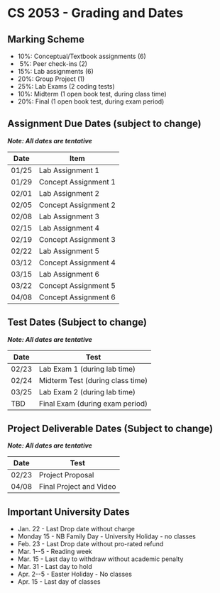 # CS 2053 - Grading and Dates

## Marking Scheme

 - 10%: Conceptual/Textbook assignments (6)
 - &nbsp;5%: Peer check-ins (2)
 - 15%: Lab assignments (6)
 - 20%: Group Project (1)
 - 25%: Lab Exams (2 coding tests)
 - 10%: Midterm (1 open book test, during class time)
 - 20%: Final (1 open book test, during exam period)

## Assignment Due Dates (subject to change)

***Note: All dates are tentative***

| Date | Item |
|------|-------|
| 01/25| Lab Assignment 1 |
| 01/29| Concept Assignment 1 |
| 02/01| Lab Assignment 2 |
| 02/05| Concept Assignment 2 |
| 02/08| Lab Assignment 3 |
| 02/15| Lab Assignment 4 |
| 02/19| Concept Assignment 3 |
| 02/22| Lab Assignment 5 |
| 03/12| Concept Assignment 4 |
| 03/15| Lab Assignment 6 |
| 03/22| Concept Assignment 5 |
| 04/08| Concept Assignment 6 |

## Test Dates (Subject to change)

***Note: All dates are tentative***

| Date | Test |
|------|-------|
| 02/23 | Lab Exam 1 (during lab time) |
| 02/24 | Midterm Test (during class time) |
| 03/25 | Lab Exam 2 (during lab time) |
| TBD | Final Exam (during exam period) |

## Project Deliverable Dates (Subject to change)

***Note: All dates are tentative***

| Date | Test |
|------|-------|
| 02/23 | Project Proposal |
| 04/08 | Final Project and Video |

## Important University Dates

- Jan. 22 - Last Drop date without charge
- Monday 15 - NB Family Day - University Holiday - no classes
- Feb. 23 - Last Drop date without pro-rated refund
- Mar. 1--5 - Reading week
- Mar. 15 - Last day to withdraw without academic penalty
- Mar. 31 - Last day to hold
- Apr. 2--5 - Easter Holiday - No classes
- Apr. 15 - Last day of classes 